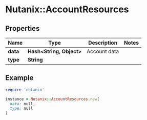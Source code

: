 # Nutanix::AccountResources

## Properties

| Name | Type | Description | Notes |
| ---- | ---- | ----------- | ----- |
| **data** | **Hash&lt;String, Object&gt;** | Account data |  |
| **type** | **String** |  |  |

## Example

```ruby
require 'nutanix'

instance = Nutanix::AccountResources.new(
  data: null,
  type: null
)
```

